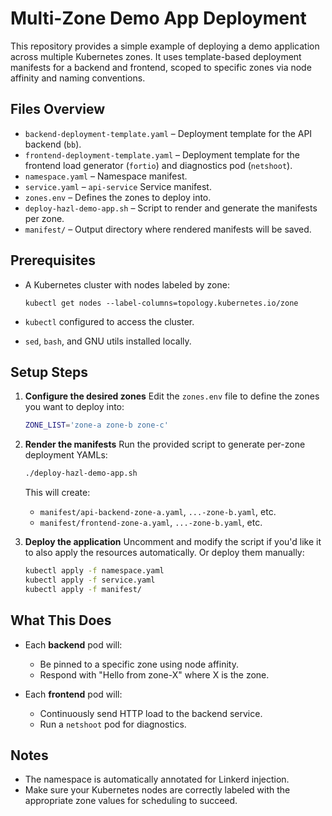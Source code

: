 # Multi-Zone Demo App Deployment

This repository provides a simple example of deploying a demo application across multiple Kubernetes zones. It uses template-based deployment manifests for a backend and frontend, scoped to specific zones via node affinity and naming conventions.

## Files Overview

* `backend-deployment-template.yaml` – Deployment template for the API backend (`bb`).
* `frontend-deployment-template.yaml` – Deployment template for the frontend load generator (`fortio`) and diagnostics pod (`netshoot`).
* `namespace.yaml` – Namespace manifest.
* `service.yaml` – `api-service` Service manifest.
* `zones.env` – Defines the zones to deploy into.
* `deploy-hazl-demo-app.sh` – Script to render and generate the manifests per zone.
* `manifest/` – Output directory where rendered manifests will be saved.

## Prerequisites

* A Kubernetes cluster with nodes labeled by zone:

  ```
  kubectl get nodes --label-columns=topology.kubernetes.io/zone
  ```
* `kubectl` configured to access the cluster.
* `sed`, `bash`, and GNU utils installed locally.

## Setup Steps

1. **Configure the desired zones**
   Edit the `zones.env` file to define the zones you want to deploy into:

   ```bash
   ZONE_LIST='zone-a zone-b zone-c'
   ```

2. **Render the manifests**
   Run the provided script to generate per-zone deployment YAMLs:

   ```bash
   ./deploy-hazl-demo-app.sh
   ```

   This will create:

   * `manifest/api-backend-zone-a.yaml`, `...-zone-b.yaml`, etc.
   * `manifest/frontend-zone-a.yaml`, `...-zone-b.yaml`, etc.

3. **Deploy the application**
   Uncomment and modify the script if you'd like it to also apply the resources automatically. Or deploy them manually:

   ```bash
   kubectl apply -f namespace.yaml
   kubectl apply -f service.yaml
   kubectl apply -f manifest/
   ```

## What This Does

* Each **backend** pod will:

  * Be pinned to a specific zone using node affinity.
  * Respond with "Hello from zone-X" where X is the zone.
* Each **frontend** pod will:

  * Continuously send HTTP load to the backend service.
  * Run a `netshoot` pod for diagnostics.

## Notes

* The namespace is automatically annotated for Linkerd injection.
* Make sure your Kubernetes nodes are correctly labeled with the appropriate zone values for scheduling to succeed.

